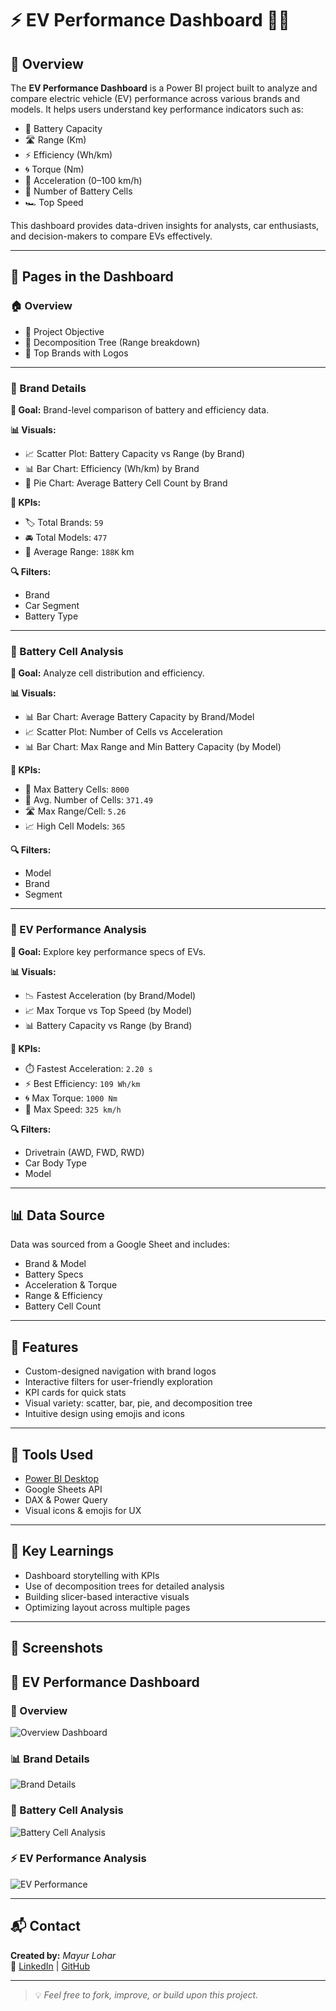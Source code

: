# ⚡ EV Performance Dashboard 🚗🔋

## 📌 Overview

The **EV Performance Dashboard** is a Power BI project built to analyze and compare electric vehicle (EV) performance across various brands and models. It helps users understand key performance indicators such as:

- 🔋 Battery Capacity
- 🛣️ Range (Km)
- ⚡ Efficiency (Wh/km)
- 🌀 Torque (Nm)
- 🏁 Acceleration (0–100 km/h)
- 🔢 Number of Battery Cells
- 🏎️ Top Speed

This dashboard provides data-driven insights for analysts, car enthusiasts, and decision-makers to compare EVs effectively.

---

## 📁 Pages in the Dashboard

### 🏠 Overview

- 🎯 Project Objective
- 🌳 Decomposition Tree (Range breakdown)
- 🚗 Top Brands with Logos

---

### 📘 Brand Details

**🎯 Goal:** Brand-level comparison of battery and efficiency data.

**📊 Visuals:**
- 📈 Scatter Plot: Battery Capacity vs Range (by Brand)
- 📊 Bar Chart: Efficiency (Wh/km) by Brand
- 🥧 Pie Chart: Average Battery Cell Count by Brand

**📌 KPIs:**
- 🏷️ Total Brands: `59`
- 🚘 Total Models: `477`
- 📏 Average Range: `188K` km

**🔍 Filters:**
- Brand
- Car Segment
- Battery Type

---

### 🔋 Battery Cell Analysis

**🎯 Goal:** Analyze cell distribution and efficiency.

**📊 Visuals:**
- 📊 Bar Chart: Average Battery Capacity by Brand/Model
- 📈 Scatter Plot: Number of Cells vs Acceleration
- 📊 Bar Chart: Max Range and Min Battery Capacity (by Model)

**📌 KPIs:**
- 🔋 Max Battery Cells: `8000`
- 🔢 Avg. Number of Cells: `371.49`
- 🛣️ Max Range/Cell: `5.26`
- 📈 High Cell Models: `365`

**🔍 Filters:**
- Model
- Brand
- Segment

---

### 🌟 EV Performance Analysis

**🎯 Goal:** Explore key performance specs of EVs.

**📊 Visuals:**
- 📉 Fastest Acceleration (by Brand/Model)
- 📈 Max Torque vs Top Speed (by Model)
- 📊 Battery Capacity vs Range (by Brand)

**📌 KPIs:**
- ⏱️ Fastest Acceleration: `2.20 s`
- ⚡ Best Efficiency: `109 Wh/km`
- 🌀 Max Torque: `1000 Nm`
- 🚀 Max Speed: `325 km/h`

**🔍 Filters:**
- Drivetrain (AWD, FWD, RWD)
- Car Body Type
- Model

---

## 📊 Data Source

Data was sourced from a Google Sheet and includes:

- Brand & Model
- Battery Specs
- Acceleration & Torque
- Range & Efficiency
- Battery Cell Count

---

## 🚀 Features

- Custom-designed navigation with brand logos
- Interactive filters for user-friendly exploration
- KPI cards for quick stats
- Visual variety: scatter, bar, pie, and decomposition tree
- Intuitive design using emojis and icons

---

## 🔧 Tools Used

- [Power BI Desktop](https://powerbi.microsoft.com/)
- Google Sheets API
- DAX & Power Query
- Visual icons & emojis for UX

---

## 📌 Key Learnings

- Dashboard storytelling with KPIs
- Use of decomposition trees for detailed analysis
- Building slicer-based interactive visuals
- Optimizing layout across multiple pages

---

## 📸 Screenshots
## 🚗 EV Performance Dashboard

### 🧭 Overview
![Overview Dashboard](https://drive.google.com/uc?export=view&id=1kw5kmHljTRrCIXC1KsK7t-3IPC5fygnt)

### 📊 Brand Details
![Brand Details](https://drive.google.com/uc?export=view&id=1yaVkKx2A6e5gWp0pB9EIXBGCvkht4YPr)

### 🔋 Battery Cell Analysis
![Battery Cell Analysis](https://drive.google.com/uc?export=view&id=1Cf0tXFRE4GdrJChMcpnFetGTQMm1Rgp3)

### ⚡ EV Performance Analysis
![EV Performance](https://drive.google.com/uc?export=view&id=1p1ukk8uHqwY-AKijdOCtfAH2OlqwN4Kj)



---

## 📬 Contact

**Created by:** *Mayur Lohar*  
🔗 [LinkedIn]([https://www.linkedin.com/](https://www.linkedin.com/in/mayur-lohar-8ba87a1a7/)) | [GitHub]([https://github.com/](https://github.com/Mayur313))

---

> 💡 *Feel free to fork, improve, or build upon this project.*
